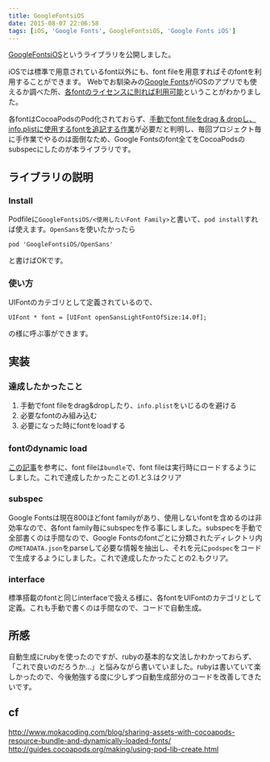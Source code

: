 ```yaml
---
title: GoogleFontsiOS
date: 2015-08-07 22:06:58
tags: [iOS, 'Google Fonts', GoogleFontsiOS, 'Google Fonts iOS']
---
```


[GoogleFontsiOS](https://github.com/parakeety/GoogleFontsiOS)というライブラリを公開しました。

<!--more-->

iOSでは標準で用意されているfont以外にも、font fileを用意すればそのfontを利用することができます。
Webでお馴染みの[Google Fonts](https://www.google.com/fonts)がiOSのアプリでも使えるか調べた所、[各fontのライセンスに則れば利用可能](http://daveaddey.com/?p=916)ということがわかりました。

各fontはCocoaPodsのPod化されておらず、[手動でfont fileをdrag & dropし、info.plistに使用するfontを追記する作業](http://codewithchris.com/common-mistakes-with-adding-custom-fonts-to-your-ios-app/)が必要だと判明し、毎回プロジェクト毎に手作業でやるのは面倒なため、Google Fontsのfont全てをCocoaPodsのsubspecにしたのが本ライブラリです。


## ライブラリの説明
### Install
Podfileに`GoogleFontsiOS/<使用したいFont Family>`と書いて、`pod install`すれば使えます。`OpenSans`を使いたかったら

```
pod 'GoogleFontsiOS/OpenSans'
```

と書けばOKです。

### 使い方
UIFontのカテゴリとして定義されているので、

```
UIFont * font = [UIFont openSansLightFontOfSize:14.0f];
```

の様に呼ぶ事ができます。


## 実装
### 達成したかったこと
1. 手動でfont fileをdrag&dropしたり、`info.plist`をいじるのを避ける
2. 必要なfontのみ組み込む
3. 必要になった時にfontをloadする

### fontのdynamic load
[この記事](http://www.mokacoding.com/blog/sharing-assets-with-cocoapods-resource-bundle-and-dynamically-loaded-fonts/)を参考に、font fileは`bundle`で、font fileは実行時にロードするようにしました。これで達成したかったことの1.と3.はクリア

### subspec
Google Fontsは現在800ほどfont familyがあり、使用しないfontを含めるのは非効率なので、各font family毎にsubspecを作る事にしました。subspecを手動で全部書くのは手間なので、Google Fontsのfontごとに分類されたディレクトリ内の`METADATA.json`をparseして必要な情報を抽出し、それを元に`podspec`をコードで生成するようにしました。これで達成したかったことの2.もクリア。

### interface
標準搭載のfontと同じinterfaceで扱える様に、各fontをUIFontのカテゴリとして定義。これも手動で書くのは手間なので、コードで自動生成。


## 所感
自動生成にrubyを使ったのですが、rubyの基本的な文法しかわかっておらず、「これで良いのだろうか...」と悩みながら書いていました。rubyは書いていて楽しかったので、今後勉強する度に少しずつ自動生成部分のコードを改善してきたいです。


## cf
http://www.mokacoding.com/blog/sharing-assets-with-cocoapods-resource-bundle-and-dynamically-loaded-fonts/
http://guides.cocoapods.org/making/using-pod-lib-create.html
